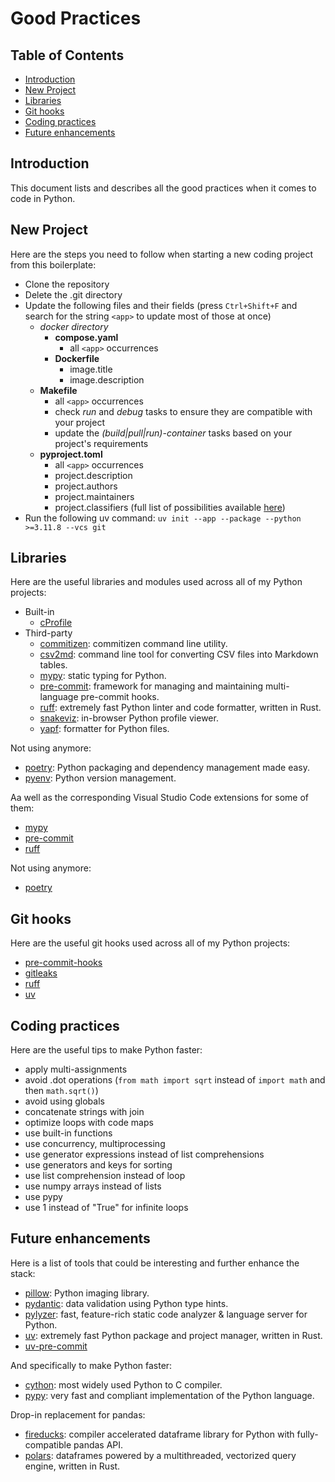 # Good Practices <!-- omit in toc -->

## Table of Contents <!-- omit in toc -->

- [Introduction](#introduction)
- [New Project](#new-project)
- [Libraries](#libraries)
- [Git hooks](#git-hooks)
- [Coding practices](#coding-practices)
- [Future enhancements](#future-enhancements)

## Introduction

This document lists and describes all the good practices when it comes to code in Python.

## New Project

Here are the steps you need to follow when starting a new coding project from this boilerplate:

- Clone the repository
- Delete the .git directory
- Update the following files and their fields (press `Ctrl+Shift+F` and search for the string `<app>` to update most of those at once)
  - *docker directory*
    - **compose.yaml**
      - all `<app>` occurrences
    - **Dockerfile**
      - image.title
      - image.description
  - **Makefile**
    - all `<app>` occurrences
    - check *run* and *debug* tasks to ensure they are compatible with your project
    - update the *(build|pull|run)-container* tasks based on your project's requirements
  - **pyproject.toml**
    - all `<app>` occurrences
    - project.description
    - project.authors
    - project.maintainers
    - project.classifiers (full list of possibilities available [here](https://pypi.org/classifiers))
- Run the following uv command: `uv init --app --package --python >=3.11.8 --vcs git`

## Libraries

Here are the useful libraries and modules used across all of my Python projects:

- Built-in
  - [cProfile](https://docs.python.org/3/library/profile.html)
- Third-party
  - [commitizen](https://github.com/commitizen/cz-cli): commitizen command line utility.
  - [csv2md](https://github.com/lzakharov/csv2md): command line tool for converting CSV files into Markdown tables.
  - [mypy](https://github.com/python/mypy): static typing for Python.
  - [pre-commit](https://github.com/pre-commit/pre-commit): framework for managing and maintaining multi-language pre-commit hooks.
  - [ruff](https://github.com/astral-sh/ruff): extremely fast Python linter and code formatter, written in Rust.
  - [snakeviz](https://github.com/jiffyclub/snakeviz): in-browser Python profile viewer.
  - [yapf](https://github.com/google/yapf): formatter for Python files.

Not using anymore:

- [poetry](https://github.com/python-poetry/poetry): Python packaging and dependency management made easy.
- [pyenv](https://github.com/pyenv/pyenv): Python version management.

Aa well as the corresponding Visual Studio Code extensions for some of them:

- [mypy](https://marketplace.visualstudio.com/items?itemName=ms-python.mypy-type-checker)
- [pre-commit](https://marketplace.visualstudio.com/items?itemName=elagil.pre-commit-helper)
- [ruff](https://marketplace.visualstudio.com/items?itemName=charliermarsh.ruff)

Not using anymore:

- [poetry](https://marketplace.visualstudio.com/items?itemName=zeshuaro.vscode-python-poetry)

## Git hooks

Here are the useful git hooks used across all of my Python projects:

- [pre-commit-hooks](https://github.com/pre-commit/pre-commit-hooks)
- [gitleaks](https://github.com/gitleaks/gitleaks)
- [ruff](https://github.com/astral-sh/ruff-pre-commit)
- [uv](https://github.com/astral-sh/uv-pre-commit)

## Coding practices

Here are the useful tips to make Python faster:

- apply multi-assignments
- avoid .dot operations (`from math import sqrt` instead of `import math` and then `math.sqrt()`)
- avoid using globals
- concatenate strings with join
- optimize loops with code maps
- use built-in functions
- use concurrency, multiprocessing
- use generator expressions instead of list comprehensions
- use generators and keys for sorting
- use list comprehension instead of loop
- use numpy arrays instead of lists
- use pypy
- use 1 instead of "True" for infinite loops

## Future enhancements

Here is a list of tools that could be interesting and further enhance the stack:

- [pillow](https://github.com/python-pillow/Pillow): Python imaging library.
- [pydantic](https://github.com/pydantic/pydantic): data validation using Python type hints.
- [pylyzer](https://github.com/mtshiba/pylyzer): fast, feature-rich static code analyzer & language server for Python.
- [uv](https://github.com/astral-sh/uv): extremely fast Python package and project manager, written in Rust.
- [uv-pre-commit](https://github.com/astral-sh/uv-pre-commit)

And specifically to make Python faster:

- [cython](https://github.com/cython/cython): most widely used Python to C compiler.
- [pypy](https://github.com/pypy/pypy): very fast and compliant implementation of the Python language.

Drop-in replacement for pandas:

- [fireducks](https://github.com/fireducks-dev/fireducks): compiler accelerated dataframe library for Python with fully-compatible pandas API.
- [polars](https://github.com/pola-rs/polars): dataframes powered by a multithreaded, vectorized query engine, written in Rust.
